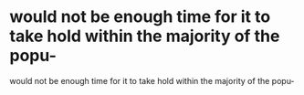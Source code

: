 # would not be enough time for it to take hold within the majority of the popu-

would not be enough time for it to take hold within the majority of the popu-